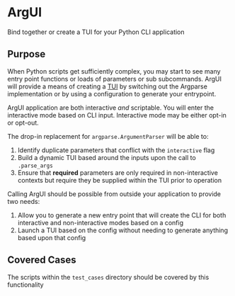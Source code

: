 # ArgUI
Bind together or create a TUI for your Python CLI application

## Purpose

When Python scripts get sufficiently complex, you may start to see many entry point functions
or loads of parameters or sub subcommands. ArgUI will provide a means of creating a [TUI](https://en.wikipedia.org/wiki/Text-based_user_interface)
by switching out the Argparse implementation or by using a configuration to generate your entrypoint.

ArgUI application are both interactive *and* scriptable. You will enter the interactive mode based on CLI input. 
Interactive mode may be either opt-in or opt-out.

The drop-in replacement for `argparse.ArgumentParser` will be able to:

1. Identify duplicate parameters that conflict with the `interactive` flag
2. Build a dynamic TUI based around the inputs upon the call to `.parse_args`
3. Ensure that **required** parameters are only required in non-interactive contexts but require they be supplied within the TUI prior to operation

Calling ArgUI should be possible from outside your application to provide two needs:

1. Allow you to generate a new entry point that will create the CLI for both interactive and non-interactive modes based on a config
2. Launch a TUI based on the config without needing to generate anything based upon that config

## Covered Cases

The scripts within the `test_cases` directory should be covered by this functionality